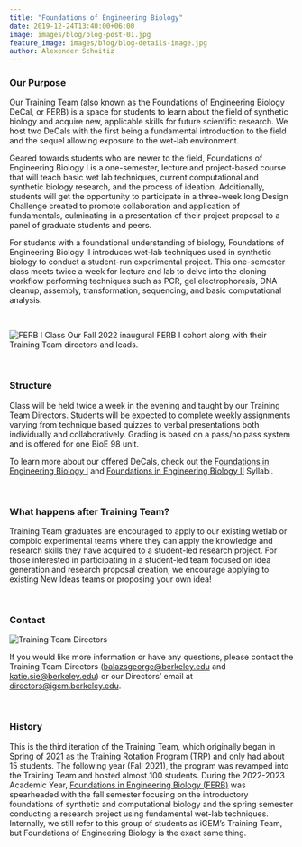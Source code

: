 ```yaml
---
title: "Foundations of Engineering Biology"
date: 2019-12-24T13:40:00+06:00
image: images/blog/blog-post-01.jpg
feature_image: images/blog/blog-details-image.jpg
author: Alexender Schoitiz
---
```

### Our Purpose

Our Training Team (also known as the Foundations of Engineering Biology DeCal, or FERB) is a space for students to learn about the field of synthetic biology and acquire new, applicable skills for future scientific research. We host two DeCals with the first being a fundamental introduction to the field and the sequel allowing exposure to the wet-lab environment.

Geared towards students who are newer to the field, Foundations of Engineering Biology I is a one-semester, lecture and project-based course that will teach basic wet lab techniques, current computational and synthetic biology research, and the process of ideation. Additionally, students will get the opportunity to participate in a three-week long Design Challenge created to promote collaboration and application of fundamentals, culminating in a presentation of their project proposal to a panel of graduate students and peers. 

For students with a foundational understanding of biology, Foundations of Engineering Biology II introduces wet-lab techniques used in synthetic biology to conduct a student-run experimental project. This one-semester class meets twice a week for lecture and lab to delve into the cloning workflow performing techniques such as PCR, gel electrophoresis, DNA cleanup, assembly, transformation, sequencing, and basic computational analysis.

&nbsp;

![FERB I Class](/images/training/ferb-class.png "A previous FERB I class.")
Our Fall 2022 inaugural FERB I cohort along with their Training Team directors and leads.

&nbsp;

### Structure

Class will be held twice a week in the evening and taught by our Training Team Directors. Students will be expected to complete weekly assignments varying from technique based quizzes to verbal presentations both individually and collaboratively. Grading is based on a pass/no pass system and is offered for one BioE 98 unit.

To learn more about our offered DeCals, check out the [Foundations in Engineering Biology I](https://docs.google.com/document/d/1lx4m4J1VtO6XdJHNDIXrt96Vt7axD7UqPSXLGA2y7p8/edit?usp=sharing) and [Foundations in Engineering Biology II](https://docs.google.com/document/d/1qp1VQfMmCr7lsIilsCm2E-3oXe9Sqj3tRkuM5Dxsd8A/edit?usp=sharing) Syllabi.

&nbsp;
### What happens after Training Team?

Training Team graduates are encouraged to apply to our existing wetlab or compbio experimental teams where they can apply the knowledge and research skills they have acquired to a student-led research project. For those interested in participating in a student-led team focused on idea generation and research proposal creation, we encourage applying to existing New Ideas teams or proposing your own idea!

&nbsp;
### Contact

![Training Team Directors](/images/training/TTDirectors23-24.png "Katie and George, our Training Team Directors")

If you would like more information or have any questions, please contact the Training Team Directors (<balazsgeorge@berkeley.edu> and <katie.sie@berkeley.edu>) or our Directors’ email at <directors@igem.berkeley.edu>.

&nbsp;
### History

This is the third iteration of the Training Team, which originally began in Spring of 2021 as the Training Rotation Program (TRP) and only had about 15 students. The following year (Fall 2021), the program was revamped into the Training Team and hosted almost 100 students. During the 2022-2023 Academic Year, [Foundations in Engineering Biology (FERB)](https://classes.berkeley.edu/content/2022-fall-bioeng-98-003-grp-003) was spearheaded with the fall semester focusing on the introductory foundations of synthetic and computational biology and the spring semester conducting a research project using fundamental wet-lab techniques. Internally, we still refer to this group of students as iGEM’s Training Team, but Foundations of Engineering Biology is the exact same thing.